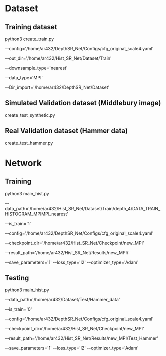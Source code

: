 # Dataset 
## Training dataset 

python3 create_train.py 

--config='/home/ar432/DepthSR_Net/Configs/cfg_original_scale4.yaml' 

--out_dir='/home/ar432/Hist_SR_Net/Dataset/Train' 

--downsample_type='nearest' 

--data_type='MPI' 

--Dir_import='/home/ar432/DepthSR_Net/Dataset'

## Simulated Validation dataset (Middlebury image)

create_test_synthetic.py

## Real Validation dataset (Hammer data) 

create_test_hammer.py 


# Network 
## Training 

python3 main_hist.py 

--data_path='/home/ar432/Hist_SR_Net/Dataset/Train/depth_4/DATA_TRAIN_HISTOGRAM_MPIMPI_nearest' 

--is_train='1' 

--config='/home/ar432/DepthSR_Net/Configs/cfg_original_scale4.yaml' 

--checkpoint_dir='/home/ar432/Hist_SR_Net/Checkpoint/new_MPI'  

--result_path='/home/ar432/Hist_SR_Net/Results/new_MPI/' 

--save_parameters='1'  --loss_type='l2' --optimizer_type='Adam'


## Testing 

python3 main_hist.py 

--data_path='/home/ar432/Dataset/Test/Hammer_data' 

--is_train='0' 

--config='/home/ar432/DepthSR_Net/Configs/cfg_original_scale4.yaml' 

--checkpoint_dir='/home/ar432/Hist_SR_Net/Checkpoint/new_MPI'  

--result_path='/home/ar432/Hist_SR_Net/Results/new_MPI/Test_Hammer' 

--save_parameters='1'  --loss_type='l2' --optimizer_type='Adam'
